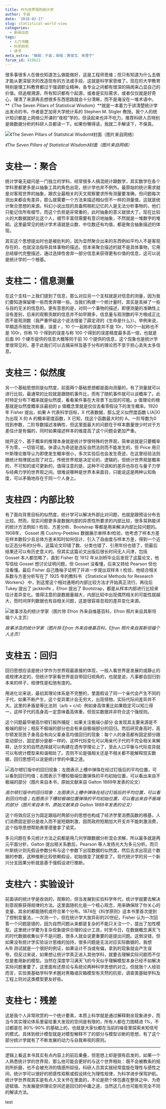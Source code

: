 ```yaml
---
title: 作为世界观的统计学
author: 于淼
date: '2018-02-17'
slug: statistical-world-view
categories:
  - 新闻动态
tags:
  - 入门书籍
  - 科学研究
  - 读书
meta_extra: "编辑：于淼；审稿：黄俊文、朱雪宁"
forum_id: 419822
---
```


很多事很多人在做也知道怎么做能做好，这是工程师思维；但只有知道为什么去做才能从更深层次的改造现有的方法或手段，这就是科学家思维了。现在的大学教育特别是理工科教育都过于强调职业精神，各专业之间都有很深的隔阂来凸显自己的价值。但追根溯源，所有知识都有个起源，或者是实际需求，或者仅仅就是好奇心，理清了来源再去想很多东西思路就会十分清晰，而不是淹没在一堆术语中。**《The Seven Pillars of Statistical Wisdom》**就是一本着力于讲清楚统计学出发点的书，作者是芝加哥大学统计系的 Stephen M. Stigler 教授。我个人的统计知识都是上网络公开课的“夜校”学的，但读起来也并不吃力，推荐科研人员特别是做数据分析的科研人员都读一下。如果你懒得读，我就二手解读下，不保真。

![《The Seven Pillars of Statistical Wisdom》封面（图片来自网络）](https://yufree.cn/images/tspsw.jpg)

*《The Seven Pillars of Statistical Wisdom》封面（图片来自网络）*

# 支柱一：聚合

统计学毫无疑问是一门独立的学科，经常很多人搞混统计跟数学，其实数学在各个学科里都更多是以抽象工具的角色出现，统计学也并不例外。最原始的统计需求就是对客观世界的抽象，跟农业最相关的天文观察要求所有测量要准确，但问题每次测出来都会有差异，那么就需要一个方法来描述相似但不一样的测量值，这就是统计聚合思想的来源。科幻小说出现的具备照相机记忆的人是无法分析事物的，他们只能记住所有细节，而这个负担是非常重的，此时抽象的意义就很大了。现在比较火的大数据就好比这个人，细节丰富但需要有意识地抽象，不然就是一堆数字的堆砌。这里最常见的统计学术语就是众数、中位数还有均值，都是聚合抽象描述的体现。

其实这个思想提出时也是被批判的，因为显然聚合出来的东西例如平均人不是客观存在的，也就没法指导具体事物的描述。但本来聚合描述的就不是具体事物，它用总结替代完整描述，通过选择性舍弃一部分信息来获得更有价值的信息，这可以说是统计学的一个根基。

# 支柱二：信息测量

在这个支柱一上我们提到了信息，那么对应另一个支柱就是对信息的测量，因为我们要知道保留哪一些而舍弃哪一些。当我们构建一个统计量时，其实是丢掉了一些与目的无关的信息的。更有意思的是，对同一个事物的描述，即便测量的准确性上没有差别，后来的观察贡献的信息并不如早期多，信息量与观测数的平方根成正比而不是观测数（我严重怀疑这个说法借鉴了薛定谔的《生命是什么》）。举例来说，早期造币按批次称重，误差 r ，10 个一起称的误差并不是 10r，100个一起称也不是 100r，你称 10 个得到的误差与称 100 个得到的误差精度最多高一倍，也就是后面 90 个硬币提供的信息大概等同于前 10 个提供的信息，这个现象也是统计学里很常见的，基于此我们可以去搞采样及基于分布的理论而不至于担心丢失太多信息。

# 支柱三：似然度

另一个基础思想则是似然度，前面两个基础思想都是面向测量的，有了测量就可以进行比较。最通常的比较就是跟随机事件比，而有了随机事件就可以谈概率了。此时特定分布下概率就是似然度，看看某件事在大背景下出现的可能。p 值理论的根基就是似然度概率且最初的 p 值概念里就是仅仅去看零假设下的发生概率。1920 年 Fisher 提出，如果 A 代表科学目标，X 代表数据，那么定义似然度函数 L(A|X) 为出现 X 的 A 的概率密度函数，X 已知，找这个函数最大时的 A，一阶导数为0找到参数，二阶导数描述准确性，但这里面最大的问题在于样本数量很少时对于方差估计是有偏的，同时如果描述样本的维度高了这个问题会更加严重。

抛开这个，基于概率的推理本身就是统计学很特殊的世界观，简单说就是只要概率不为零，一切皆可能。休谟认为奇迹是违反自然法则而不能发生的，但 Price 用贝叶斯理论推导认为即使发生概率很小，多次实验后也会发生奇迹，在这里经验法则跟统计规律就出现了对立。传统世界观是决定论的、逻辑的，但统计世界观是概率的，不可知的或可更新的，值得注意的是，这种不可调和的差异也存在与量子力学与经典力学的世界观之间。很难说哪种是世界本来面目，只能说这是两种认知角度，可以矛盾地存在于同一个人身上。

# 支柱四：内部比较

有了面向背景目标的似然度，统计学可以解决外部比对问题，也就是跟预设分布去比较。然而，现实问题更多是数据内部的异质性所要求的内部比较，很多耳熟能详的统计方法例如 t 检验、方差分析、Bootstrap 等都是用来解决内部比较问题的。1908年， Gosset 用 Cushny-Peebles 数据展示单样本t检验，他考虑了样本方差在样本数较少且总体方差未知时如何估计，引入了自由度与样本方差，得到一个近似正态分布的t分布，这篇论文印错了数、分类也错了、引用年份也错了，但最后结果还可以有历史意义的。但其实这篇论文出版后很长时间无人问津，包括 Gosset 本人都忽略了，直到 Fisher 在 1912 年从剑桥毕业后发现了这篇论文，他写信给 Gosset 想讨论证明问题，但 Gosset 没看懂，后来又转给 Pearson 但也没看懂。最后 Fisher 自己撸袖子证明了并进一步提出双样本 t 检验，他结合相关系数与方差分析写在了 1925 年的教科书 《Statistical Methods for Research Workers》 中，到这里这个相对通用的内部比较方法才开始真正流行。再往后 Tukey 提出了 jackknife ，Efron 提出了 Bootstrap，都是从样本内部进行比较来估计差异变化。值得注意的是数据量越大，内部比较中出现偶然相关的可能性就越大，而时间序列数据也有自相关问题，这是很容易忽视的差异变化来源。

![故事涉及的统计学家（图片除 Efron 外来自维基百科，Efron 照片来自其斯坦福个人主页）](https://yufree.cn/images/innercomparision.png)

*故事涉及的统计学家（图片除 Efron 外来自维基百科，Efron 照片来自其斯坦福个人主页）*

# 支柱五：回归

回归思想应该是统计学作为世界观最直接的体现，一般人看世界是发展的或静止的或规律决定的，但统计学家看世界是自带回归视角的，也就是说，凡事都会回归到本来的样子，规律性是松弛有度的。

用进化论来说，最初其理论体系是不完整的，里面假设了同一个亲代会产生不同的子代，如果不断产生，这个变异累计会无穷大，出现怪物，实际代际间差异并不大。这里的矛盾是等比法则（a/b = c/d）例如身高体重比如果稳定可以知三得一，这样子代的高身高一定意味着高体重，但现实数据并非符合这个强规则。

这个问题最早被高尔顿钉板所捕捉：如果关注极端小部分 会发现其主要来源是不极端的部分；相反不极端的部分也会有来自极端部分的回归。然后研究身高时，高尔顿发现孩子身高会有向父辈身高均值回归的现象：每个人的身高都有固定部分跟变动部分，固定部分是都一样的，这样代际变化可以用亲代子代的不完全相关来解释，达尔文的自然选择就可以构建在遗传学理论上了，至此人口平衡与代际变异就可以有统计模型来和谐相处了。否则不论是强相关还是不相关都不能解释现实数据，回归思想可以说是统计学的中庸之道。

![高尔顿钉版中的回归现象：左图表示上槽中弹珠在经过钉版后的平均位置，可以看到回归均值；右图表示下槽较极端位置弹珠的平均初始位置，可以看出来自不极端的部分（图片来自本书，原始文献来自 Galton 1889年发表的论文）](https://yufree.cn/images/galtonboard.png)

*高尔顿钉版中的回归现象：左图表示上槽中弹珠在经过钉版后的平均位置，可以看到回归均值；右图表示下槽较极端位置弹珠的平均初始位置，可以看出来自不极端的部分（图片来自本书，原始文献来自 Galton 1889年发表的论文）*

这个将效应区分为固定跟临时两部分的思想也构成了经济学里消费函数的根基，人们消费固定部分是收入而不是短期刺激，因而政府短期加大开支并不能刺激消费，这个指导思想帮助弗里德曼拿了诺奖。

多元问题在多元统计方法之前都是用几何学跟数据分析混合求解，所以最多就是两元平面分析，Galton 提出相关系数后，Pearson 等人发扬光大为多元分析。而贝叶斯统计则先假设参数分布与这个参数下出现数据的似然度，然后去求出现这个数据的参数，这种推断比较依赖假设，初始值变了就都变了。现代统计学的另一个新兴分支因果分析就是基于强假设进行推断。

# 支柱六：实验设计

前面讲的统计学是收敛的，观察的，但当发展到实验科学年代，统计学就要去解决刻意观察获得规律的方法。这里面随机化是一个核心观念，用来确保除了你关心的变量，其余的都能随机或符合某个分布。1874在《科学原则》这本书里首次提到了控制变量法，一次测一个。但在统计学大放异彩的20世纪，Fisher 认为一次回答一个问题是错的，因为自然问题从来都是复杂的不能只关注一个，提出了加性模型。这里统计学要为复杂现象提供合理的设计工具，时至今日，在数据概念满天飞的时代数据收集似乎不是问题，很多人就会说更重要的是提出问题。这倒没错，但如果没有统计学实验设计思维的加持，很多问题是无法对应实际数据的，我想 A/B 测试就是一个很好的例证，如果设计不当或有偏，拿到的现象就会产生误导。但反过来说，如果想让统计学真正进入其他学科，就要去理解实际问题而不仅仅是套用新的模型。当然在深度学习满天飞的今天似乎理解模型本身已经不如解决实际问题重要了，这里面有还原论与系统论两种科学思想的对立。但就我个人经验而言，实验类基础学科学术圈对黑箱或灰箱模型有天然的抗拒，调查类基础学科及工程上则对这类模型更友好些。

# 支柱七：残差

这是我个人非常欣赏的一个统计要素，本质上科学就是通过解释剩余现象进步，而当今其实理论体系里留给重大发现的空间是有限的，所有人都在力图精进 1%，不过都是在 80%-90% 的基础上的，也就是大家伙都在当前的噪音里探索未知信号的模式。具体到统计模型就是对模型解释不了的部分与模型诊断的思想，有了这个部分统计学就有了不断发展的动力与自我审视的原则。

-----

逻辑上看这本书其实有点内容上的前后重叠，但思想上却是很有启发的，如果一个人熟悉统计学的世界观，那么他可能会更好的与这个世界相处：既不会被教条的规则所折磨，也不会被充沛的情感所奴役。科研人员其实就经常盘旋在理性与感性之间，统计学可以很好的把感性观察或假设转化为理性规律，为科学进步保驾护航。统计学世界观其实是有点人文关怀在里面的，不论是把个体包裹在整体之中、为奇迹赋值、为发展提供理论空间还是回归的中庸之道，当然这几点也可能有完全不同的解读方法。

test
